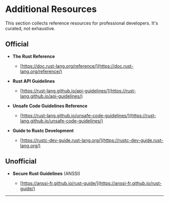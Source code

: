 # Additional Resources

This section collects reference resources for professional developers.
It's curated, not exhaustive.

## Official

* **The Rust Reference**

    * [https://doc.rust-lang.org/reference/](https://doc.rust-lang.org/reference/)

* **Rust API Guidelines**

    * [https://rust-lang.github.io/api-guidelines/](https://rust-lang.github.io/api-guidelines/)

* **Unsafe Code Guidelines Reference**

    * [https://rust-lang.github.io/unsafe-code-guidelines/](https://rust-lang.github.io/unsafe-code-guidelines/)

* **Guide to Rustc Development**

    * [https://rustc-dev-guide.rust-lang.org/](https://rustc-dev-guide.rust-lang.org/)

## Unofficial

* **Secure Rust Guidelines** (ANSSI)

    * [https://anssi-fr.github.io/rust-guide/](https://anssi-fr.github.io/rust-guide/)

---